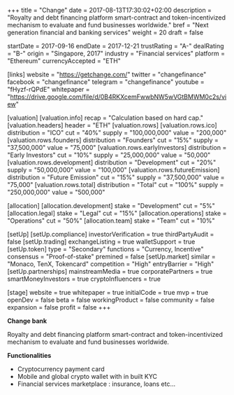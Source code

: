 +++
title = "Change"
date = 2017-08-13T17:30:02+02:00
description = "Royalty and debt financing platform smart-contract and token-incentivized mechanism to evaluate and fund businesses worldwide."
bref = "Next generation financial and banking services"
weight = 20
draft = false

startDate = 2017-09-16
endDate = 2017-12-21
trustRating = "A-"
dealRating = "B-"
origin = "Singapore, 2017"
industry = "Financial services"
platform = "Ethereum"
currencyAccepted = "ETH"

[links]
  website = "https://getchange.com/"
  twitter = "changefinance"
  facebook = "changefinance"
  telegram = "changefinance"
  youtube = "fHyzf-rQPdE"
  whitepaper = "https://drive.google.com/file/d/0B4RKXcemFwwbNW5wVGtBMWM0c2s/view"

[valuation]
  [valuation.info]
    recap = "Calculation based on hard cap."
  [valuation.headers]
    header = "ETH"
  [valuation.rows]
    [valuation.rows.ico]
      distribution = "ICO"
      cut = "40%"
      supply = "100,000,000"
      value = "200,000"
    [valuation.rows.founders]
      distribution = "Founders"
      cut = "15%"
      supply = "37,500,000"
      value = "75,000"
    [valuation.rows.earlyInvestors]
      distribution = "Early Investors"
      cut = "10%"
      supply = "25,000,000"
      value = "50,000"
    [valuation.rows.development]
      distribution = "Development"
      cut = "20%"
      supply = "50,000,000"
      value = "100,000"
    [valuation.rows.futureEmission]
      distribution = "Future Emission"
      cut = "15%"
      supply = "37,500,000"
      value = "75,000"
    [valuation.rows.total]
      distribution = "Total"
      cut = "100%"
      supply = "250,000,000"
      value = "500,000"

[allocation]
  [allocation.development]
    stake = "Development"
    cut = "5%"
  [allocation.legal]
    stake = "Legal"
    cut = "15%"
  [allocation.operations]
    stake = "Operations"
    cut = "50%"
  [allocation.team]
    stake = "Team"
    cut = "10%"

[setUp]
  [setUp.compliance]
    investorVerification = true
    thirdPartyAudit = false
  [setUp.trading]
    exchangeListing = true
    walletSupport = true
  [setUp.token]
    type = "Secondary"
    functions = "Currency, Incentive"
    consensus = "Proof-of-stake"
    premined = false
  [setUp.market]
    similar = "Monaco, TenX, Tokencard"
    competition = "High"
    entryBarrier = "High"
  [setUp.partnerships]
    mainstreamMedia = true
    corporatePartners = true
    smartMoneyInvestors = true
    cryptoInfluencers = true

[stage]
  website = true
  whitepaper = true
  initialCode = true
  mvp = true
  openDev = false
  beta = false
  workingProduct = false
  community = false
  expansion = false
  profit = false
+++

**Change bank**

Royalty and debt financing platform smart-contract and token-incentivized mechanism to evaluate and fund businesses worldwide.

**Functionalities**

* Cryptocurrency payment card
* Mobile and global crypto wallet with in built KYC
* Financial services marketplace : insurance, loans etc…
